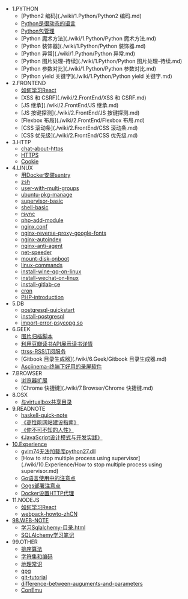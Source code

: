 * 1.PYTHON
    * [Python2 编码](./wiki/1.Python/Python2 编码.md)
    * [Python是很动态的语言](./wiki/1.Python/Python是很动态的语言.md)
    * [Python包管理](./wiki/1.Python/Python包管理.md)
    * [Python 魔术方法](./wiki/1.Python/Python 魔术方法.md)
    * [Python 装饰器](./wiki/1.Python/Python 装饰器.md)
    * [Python 异常](./wiki/1.Python/Python 异常.md)
    * [Python 图片处理-待续](./wiki/1.Python/Python 图片处理-待续.md)
    * [Python 参数对比](./wiki/1.Python/Python 参数对比.md)
    * [Python yield 关键字](./wiki/1.Python/Python yield 关键字.md)
* 2.FRONTEND
    * [如何学习React](./wiki/2.FrontEnd/如何学习React.md)
    * [XSS 和 CSRF](./wiki/2.FrontEnd/XSS 和 CSRF.md)
    * [JS 继承](./wiki/2.FrontEnd/JS 继承.md)
    * [JS 按键探测](./wiki/2.FrontEnd/JS 按键探测.md)
    * [Flexbox 布局](./wiki/2.FrontEnd/Flexbox 布局.md)
    * [CSS 滚动条](./wiki/2.FrontEnd/CSS 滚动条.md)
    * [CSS 优先级](./wiki/2.FrontEnd/CSS 优先级.md)
* 3.HTTP
    * [chat-about-https](./wiki/3.HTTP/chat-about-https.md)
    * [HTTPS](./wiki/3.HTTP/HTTPS.md)
    * [Cookie](./wiki/3.HTTP/Cookie.md)
* 4.LINUX
    * [用Docker安装sentry](./wiki/4.Linux/用Docker安装sentry.md)
    * [zsh](./wiki/4.Linux/zsh.md)
    * [user-with-multi-groups](./wiki/4.Linux/user-with-multi-groups.md)
    * [ubuntu-pkg-manage](./wiki/4.Linux/ubuntu-pkg-manage.md)
    * [supervisor-basic](./wiki/4.Linux/supervisor-basic.md)
    * [shell-basic](./wiki/4.Linux/shell-basic.md)
    * [rsync](./wiki/4.Linux/rsync.md)
    * [php-add-module](./wiki/4.Linux/php-add-module.md)
    * [nginx.conf](./wiki/4.Linux/nginx.conf.md)
    * [nginx-reverse-proxy-google-fonts](./wiki/4.Linux/nginx-reverse-proxy-google-fonts.md)
    * [nginx-autoindex](./wiki/4.Linux/nginx-autoindex.md)
    * [nginx-anti-agent](./wiki/4.Linux/nginx-anti-agent.md)
    * [net-speeder](./wiki/4.Linux/net-speeder.md)
    * [mount-disk-onboot](./wiki/4.Linux/mount-disk-onboot.md)
    * [linux-commands](./wiki/4.Linux/linux-commands.md)
    * [install-wine-qq-on-linux](./wiki/4.Linux/install-wine-qq-on-linux.md)
    * [install-wechat-on-linux](./wiki/4.Linux/install-wechat-on-linux.md)
    * [install-gitlab-ce](./wiki/4.Linux/install-gitlab-ce.md)
    * [cron](./wiki/4.Linux/cron.md)
    * [PHP-introduction](./wiki/4.Linux/PHP-introduction.md)
* 5.DB
    * [postgresql-quickstart](./wiki/5.DB/postgresql-quickstart.md)
    * [install-postgresql](./wiki/5.DB/install-postgresql.md)
    * [import-error-psycopg.so](./wiki/5.DB/import-error-psycopg.so.md)
* 6.GEEK
    * [图片归档脚本](./wiki/6.Geek/图片归档脚本.md)
    * [利用豆瓣读书API展示读书详情](./wiki/6.Geek/利用豆瓣读书API展示读书详情.md)
    * [ttrss-RSS订阅服务](./wiki/6.Geek/ttrss-RSS订阅服务.md)
    * [Gitbook 目录生成器](./wiki/6.Geek/Gitbook 目录生成器.md)
    * [Asciinema-终端下好用的录屏软件](./wiki/6.Geek/Asciinema-终端下好用的录屏软件.md)
* 7.BROWSER
    * [浏览器扩展](./wiki/7.Browser/浏览器扩展.md)
    * [Chrome 快捷键](./wiki/7.Browser/Chrome 快捷键.md)
* 8.OSX
    * [与virtualbox共享目录](./wiki/8.OSX/与virtualbox共享目录.md)
* 9.READNOTE
    * [haskell-quick-note](./wiki/9.ReadNote/haskell-quick-note.md)
    * [《高性能网站建设指南》](./wiki/9.ReadNote/《高性能网站建设指南》.md)
    * [《你不可不知的人性》](./wiki/9.ReadNote/《你不可不知的人性》.md)
    * [《JavaScript设计模式与开发实践》](./wiki/9.ReadNote/《JavaScript设计模式与开发实践》.md)
* [10.Experience](./wiki/10.Experience/index.md)
    * [gvim74无法加载库python27.dll](./wiki/10.Experience/gvim74无法加载库python27.dll.md)
    * [How to stop multiple process using supervisor](./wiki/10.Experience/How to stop multiple process using supervisor.md)
    * [Go语言使用中的注意点](./wiki/10.Experience/Go语言使用中的注意点.md)
    * [Gogs部署注意点](./wiki/10.Experience/Gogs部署注意点.md)
    * [Docker设置HTTP代理](./wiki/10.Experience/Docker设置HTTP代理.md)
* 11.NODEJS
    * [如何学习React](./wiki/11.NodeJS/如何学习React.md)
    * [webpack-howto-zhCN](./wiki/11.NodeJS/webpack-howto-zhCN.md)
* [98.WEB-NOTE](./wiki/98.WEB-NOTE/index.md)
    * [学习Sqlalchemy-目录.html](./wiki/98.WEB-NOTE/学习Sqlalchemy-目录.html.md)
    * [SQLAlchemy学习笔记](./wiki/98.WEB-NOTE/SQLAlchemy学习笔记.md)
* 99.OTHER
    * [排序算法](./wiki/99.Other/排序算法.md)
    * [字符集和编码](./wiki/99.Other/字符集和编码.md)
    * [地理常识](./wiki/99.Other/地理常识.md)
    * [gpg](./wiki/99.Other/gpg.md)
    * [git-tutorial](./wiki/99.Other/git-tutorial.md)
    * [difference-between-auguments-and-parameters](./wiki/99.Other/difference-between-auguments-and-parameters.md)
    * [ConEmu](./wiki/99.Other/ConEmu.md)